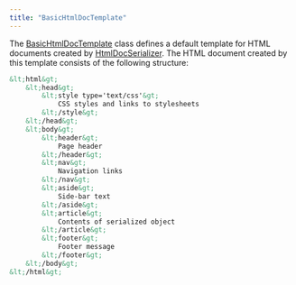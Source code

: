 ```yaml
---
title: "BasicHtmlDocTemplate"
---
```


The [BasicHtmlDocTemplate]({{API_DOCS}}/org/apache/juneau/html/BasicHtmlDocTemplate.html) class defines a default template for HTML documents created by [HtmlDocSerializer]({{API_DOCS}}/org/apache/juneau/html/HtmlDocSerializer.html).
The HTML document created by this template consists of the following structure:

```xml
&lt;html&gt;
    &lt;head&gt;
        &lt;style type='text/css'&gt;
            CSS styles and links to stylesheets
        &lt;/style&gt;
    &lt;/head&gt;
    &lt;body&gt;
        &lt;header&gt;
            Page header
        &lt;/header&gt;
        &lt;nav&gt;
            Navigation links
        &lt;/nav&gt;
        &lt;aside&gt;
            Side-bar text
        &lt;/aside&gt;
        &lt;article&gt;
            Contents of serialized object
        &lt;/article&gt;
        &lt;footer&gt;
            Footer message
        &lt;/footer&gt;
    &lt;/body&gt;
&lt;/html&gt;

```
